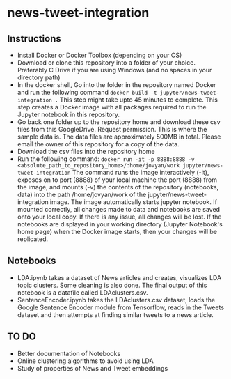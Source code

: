 # news-tweet-integration

## Instructions

* Install Docker or Docker Toolbox (depending on your OS)
* Download or clone this repository into a folder of your choice. Preferably C Drive if you are using Windows (and no spaces in your directory path)
* In the docker shell, Go into the folder in the repository named Docker and run the following command
	`docker build -t jupyter/news-tweet-integration .`
	This step might take upto 45 minutes to complete. This step creates a Docker image with all packages required to run the Jupyter notebook in this repository.
* Go back one folder up to the repository home and download these csv files from this GoogleDrive. Request permission. This is where the sample data is. The data files are approximately 500MB in total. Please email the owner of this repository for a copy of the data.
* Download the csv files into the repository home
* Run the following command:
	`docker run -it -p 8888:8888 -v <absolute_path_to_repository_home>/:home/jovyan/work jupyter/news-tweet-integration`
	The command runs the image interactively (-it), exposes on to port (8888) of your local machine the port (8888) from the image, and mounts (-v) the contents of the repository (notebooks, data) into the path /home/jovyan/work of the jupyter/news-tweet-integration image. The image automatically starts jupyter notebook.
	If mounted correctly, all changes made to data and notebooks are saved onto your local copy. If there is any issue, all changes will be lost. If the notebooks are displayed in your working directory (Jupyter Notebook's home page) when the Docker image starts, then your changes will be replicated.  


## Notebooks

* LDA.ipynb takes a dataset of News articles and creates, visualizes LDA topic clusters. Some cleaning is also done. The final output of this notebook is a datafile called LDAclusters.csv.
* SentenceEncoder.ipynb takes the LDAclusters.csv dataset, loads the Google Sentence Encoder module from Tensorflow, reads in the Tweets dataset and then attempts at finding similar tweets to a news article.

## TO DO
* Better documentation of Notebooks
* Online clustering algorithms to avoid using LDA
* Study of properties of News and Tweet embeddings 
